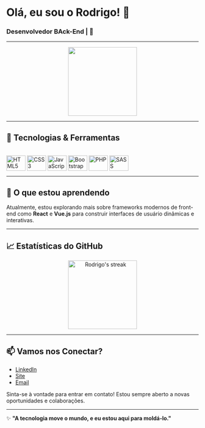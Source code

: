 # Olá, eu sou o Rodrigo! 👋

### Desenvolvedor BAck-End | 🚀

---

<div align="center">
  <a href="https://github.com/roweizenmann">
    <img height="180em" src="https://github-readme-stats.vercel.app/api?username=roweizenmann&show_icons=true&theme=radical&include_all_commits=true&count_private=true"/>
  </a>
</div>

---

## 🔧 Tecnologias & Ferramentas

<div style="display: inline_block"><br>
  <img align="center" alt="HTML5" height="40" width="50" src="https://cdn.jsdelivr.net/gh/devicons/devicon/icons/html5/html5-original.svg">
  <img align="center" alt="CSS3" height="40" width="50" src="https://cdn.jsdelivr.net/gh/devicons/devicon/icons/css3/css3-original.svg">
  <img align="center" alt="JavaScript" height="40" width="50" src="https://cdn.jsdelivr.net/gh/devicons/devicon/icons/javascript/javascript-original.svg">
  <img align="center" alt="Bootstrap" height="40" width="50" src="https://cdn.jsdelivr.net/gh/devicons/devicon/icons/bootstrap/bootstrap-plain.svg">
  <img align="center" alt="PHP" height="40" width="50" src="https://cdn.jsdelivr.net/gh/devicons/devicon/icons/php/php-original.svg">
  <img align="center" alt="SASS" height="40" width="50" src="https://cdn.jsdelivr.net/gh/devicons/devicon/icons/sass/sass-original.svg">
</div>

---

## 🌱 O que estou aprendendo

Atualmente, estou explorando mais sobre frameworks modernos de front-end como **React** e **Vue.js** para construir interfaces de usuário dinâmicas e interativas.

---

## 📈 Estatísticas do GitHub

<div align="center">
  <a href="https://github.com/roweizenmann">
    <img height="180em" src="https://github-readme-streak-stats.herokuapp.com/?user=roweizenmann&theme=radical" alt="Rodrigo's streak"/>
  </a>
</div>

---

## 📫 Vamos nos Conectar?

- [LinkedIn](https://www.linkedin.com/in/rodigoweizenmann)
- [Site](https://rwdev.com.br)
- [Email](mailto:contato@rwdev.com.br)

Sinta-se à vontade para entrar em contato! Estou sempre aberto a novas oportunidades e colaborações.

---

✨ **"A tecnologia move o mundo, e eu estou aqui para moldá-lo."**
